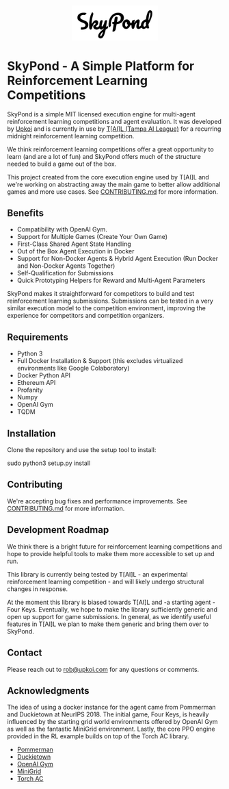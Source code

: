 <div align="center">
  <img src="docs/images/logo.png" style="width:40%"><br>
</div>

# SkyPond - A Simple Platform for Reinforcement Learning Competitions
SkyPond is a simple MIT licensed execution engine for multi-agent reinforcement learning competitions and agent evaluation. It was developed by [Upkoi](https://upkoi.com) and is currently in use by [T[AI]L (Tampa AI League)](https://midnightfight.ai) for a recurring midnight reinforcement learning competition.

We think reinforcement learning competitions offer a great opportunity to learn (and are a lot of fun) and SkyPond offers much of the structure needed to build a game out of the box.

This project created from the core execution engine used by T[AI]L and we're working on abstracting away the main game to better allow additional games and more use cases. See [CONTRIBUTING.md](CONTRIBUTING.md) for more information.

## Benefits
- Compatibility with OpenAI Gym.
- Support for Multiple Games (Create Your Own Game)
- First-Class Shared Agent State Handling
- Out of the Box Agent Execution in Docker
- Support for Non-Docker Agents & Hybrid Agent Execution (Run Docker and Non-Docker Agents Together)
- Self-Qualification for Submissions
- Quick Prototyping Helpers for Reward and Multi-Agent Parameters

SkyPond makes it straightforward for competitors to build and test reinforcement learning submissions. Submissions can be tested in a very similar execution model to the competition environment, improving the experience for competitors and competition organizers.

## Requirements
- Python 3
- Full Docker Installation & Support (this excludes virtualized environments like Google Colaboratory)
- Docker Python API
- Ethereum API
- Profanity
- Numpy
- OpenAI Gym
- TQDM

## Installation
Clone the repository and use the setup tool to install:

sudo python3 setup.py install

## Contributing
We're accepting bug fixes and performance improvements. See [CONTRIBUTING.md](CONTRIBUTING.md) for more information.

## Development Roadmap
We think there is a bright future for reinforcement learning competitions and hope to provide helpful tools to make them more accessible to set up and run.

This library is currently being tested by T[AI]L - an experimental reinforcement learning competition - and will likely undergo structural changes in response.

At the moment this library is biased towards T[AI]L and -a starting agent - Four Keys. Eventually, we hope to make the library sufficiently generic and open up support for game submissions. In general, as we identify useful features in T[AI]L we plan to make them generic and bring them over to SkyPond.

## Contact
Please reach out to rob@upkoi.com for any questions or comments.

## Acknowledgments
The idea of using a docker instance for the agent came from Pommerman and Duckietown at NeurIPS 2018. The initial game, Four Keys, is heavily influenced by the starting grid world environments offered by OpenAI Gym as well as the fantastic MiniGrid environment. Lastly, the core PPO engine provided in the RL example builds on top of the Torch AC library.

* [Pommerman](https://github.com/MultiAgentLearning/playground)
* [Duckietown](https://github.com/duckietown)
* [OpenAI Gym](https://github.com/openai/gym)
* [MiniGrid](https://github.com/maximecb/gym-minigrid)
* [Torch AC](https://github.com/lcswillems/torch-ac)

